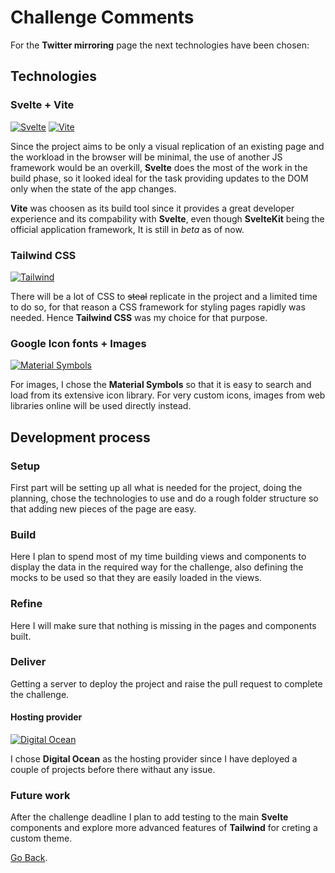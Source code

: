 # Challenge Comments

For the **Twitter mirroring** page the next technologies have been chosen:

## Technologies

### Svelte + Vite
[![Svelte](https://img.shields.io/badge/svelte-white?style=for-the-badge&logo=svelte)](https://svelte.dev/)
[![Vite](https://img.shields.io/badge/vite-yellow?style=for-the-badge&logo=vite)](https://vitejs.dev/)

Since the project aims to be only a visual replication of an existing page and the workload in the browser will be minimal, the use of another JS framework would be an overkill, **Svelte** does the most of the work in the build phase, so it looked ideal for the task providing updates to the DOM only when the state of the app changes. 

**Vite** was choosen as its build tool since it provides a great developer experience and its compability with **Svelte**, even though **SvelteKit** being the official application framework, It is still in *beta* as of now.
 

### Tailwind CSS
[![Tailwind](https://img.shields.io/badge/tailwind%20css-0f172a?style=for-the-badge&logo=tailwindcss)](https://tailwindcss.com/)

There will be a lot of CSS to ~~steal~~ replicate in the project and a limited time to do so, for that reason a CSS framework for styling pages rapidly was needed. Hence **Tailwind CSS** was my choice for that purpose.

### Google Icon fonts + Images
[![Material Symbols](https://img.shields.io/badge/google%20fonts-white?style=for-the-badge&logo=googlefonts)](https://fonts.google.com/icons)

For images, I chose the **Material Symbols** so that it is easy to search and load from its extensive icon library. For very custom icons, images from web libraries online will be used directly instead.


## Development process

### Setup
First part will be setting up all what is needed for the project, doing the planning, chose the technologies to use and do a rough folder structure so that adding new pieces of the page are easy.

### Build
Here I plan to spend most of my time building views and components to display the data in the required way for the challenge, also defining the mocks to be used so that they are easily loaded in the views.

### Refine
Here I will make sure that nothing is missing in the pages and components built. 

### Deliver
Getting a server to deploy the project and raise the pull request to complete the challenge. 

#### Hosting provider
[![Digital Ocean](https://img.shields.io/badge/digital%20ocean-white?style=for-the-badge&logo=digitalocean)](https://www.digitalocean.com)

I chose **Digital Ocean** as the hosting provider since I have deployed a couple of projects before there withaut any issue.

### Future work

After the challenge deadline I plan to add testing to the main **Svelte** components and explore more advanced features of **Tailwind** for creting a custom theme.

[Go Back](./README.md).
